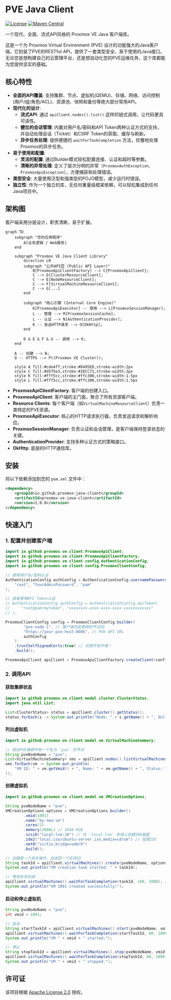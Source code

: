 # PVE Java Client

[![License](https://img.shields.io/badge/License-Apache%202.0-blue.svg)](https://opensource.org/licenses/Apache-2.0)
[![Maven Central](https://img.shields.io/maven-central/v/io.github.proxmox-java-client/proxmox-ve-java-client.svg?label=Maven%20Central)](https://search.maven.org/search?q=g:%22io.github.proxmox-java-client%22%20AND%20a:%22proxmox-ve-java-client%22)

一个现代、全面、流式API风格的 Proxmox VE Java 客户端库。

这是一个为 Proxmox Virtual Environment (PVE) 设计的功能强大的Java客户端，它封装了PVE的RESTful API，提供了一套类型安全、易于使用的Java接口。无论您是想构建自己的云管理平台，还是想自动化您的PVE运维任务，这个库都能为您提供坚实的基础。

## 核心特性

- **全面的API覆盖**: 支持集群、节点、虚拟机(QEMU)、存储、网络、访问控制(用户/组/角色/ACL)、资源池、快照和备份等绝大部分常用API。
- **现代化的设计**:
    - **流式API**: 通过 `apiClient.nodes().list()` 这样的链式调用，让代码更具可读性。
    - **健壮的会话管理**: 内置对用户名/密码和API Token两种认证方式的支持，并自动处理会话（Ticket）和CSRF Token的获取、缓存与刷新。
    - **异步任务处理**: 提供便捷的 `waitForTaskCompletion` 方法，优雅地处理Proxmox的异步任务。
- **易于使用和配置**:
    - **灵活的配置**: 通过Builder模式轻松配置连接、认证和超时等参数。
    - **清晰的异常处理**: 定义了层次分明的异常（`ProxmoxAuthException`, `ProxmoxApiException`），方便捕获和处理错误。
- **类型安全**: 大量使用泛型和强类型的POJO模型，减少运行时错误。
- **独立性**: 作为一个独立的库，无任何重量级框架依赖，可以轻松集成到任何Java项目中。

## 架构图

客户端采用分层设计，职责清晰，易于扩展。

```mermaid
graph TD
    subgraph "您的应用程序"
        A[业务逻辑 / Web服务]
    end

    subgraph "Proxmox VE Java Client Library"
        direction LR
        subgraph "公共API层 (Public API Layer)"
            B[ProxmoxApiClientFactory] --> C{ProxmoxApiClient};
            C --> D[ClusterResourceClient];
            C --> E[NodeResourceClient];
            C --> F[VirtualMachineResourceClient];
            C --> G[...]
        end
        
        subgraph "核心引擎 (Internal Core Engine)"
            K[ProxmoxApiExecutor] -- 使用 --> L[ProxmoxSessionManager];
            L -- 管理 --> M[ProxmoxSessionCache];
            L -- 认证 --> N[AuthenticationProvider];
            K -- 发送HTTP请求 --> O[OkHttp];
        end
        
        D & E & F & G -- 调用 --> K;
    end
    
    A -- 创建 --> B;
    O -- HTTPS --> P((Proxmox VE Cluster));

    style A fill:#cde4ff,stroke:#6495ED,stroke-width:2px
    style C fill:#d5f5e3,stroke:#2ECC71,stroke-width:2px
    style K fill:#fff5cc,stroke:#ffc300,stroke-width:1.5px
    style L fill:#fff5cc,stroke:#ffc300,stroke-width:1.5px
````

- **ProxmoxApiClientFactory**: 客户端的创建入口。
- **ProxmoxApiClient**: 客户端的主门面，聚合了所有资源客户端。
- **Resource Clients**: 每个客户端（如`VirtualMachineResourceClient`）负责一类特定的PVE资源。
- **ProxmoxApiExecutor**: 核心的HTTP请求执行器，负责发送请求和解析响应。
- **ProxmoxSessionManager**: 负责认证和会话管理，是客户端保持登录状态的关键。
- **AuthenticationProvider**: 支持多种认证方式的策略接口。
- **OkHttp**: 底层的HTTP通信库。

## 安装

将以下依赖添加到您的 `pom.xml` 文件中：

```xml
<dependency>
    <groupId>io.github.proxmox-java-client</groupId>
    <artifactId>proxmox-ve-java-client</artifactId>
    <version>1.0.0</version>
</dependency>
```

## 快速入门

### 1\. 配置并创建客户端

```java
import io.github.proxmox.ve.client.ProxmoxApiClient;
import io.github.proxmox.ve.client.ProxmoxApiClientFactory;
import io.github.proxmox.ve.client.config.AuthenticationConfig;
import io.github.proxmox.ve.client.config.ProxmoxClientConfig;

// 使用用户名/密码认证
AuthenticationConfig authConfig = AuthenticationConfig.usernamePassword(
    "root", "YourAdminPassword", "pam"
);

// 或者使用API Token认证
// AuthenticationConfig authConfig = AuthenticationConfig.apiToken(
//     "root@pam!mytoken", "xxxxxxxx-xxxx-xxxx-xxxx-xxxxxxxxxxxx"
// );

ProxmoxClientConfig config = ProxmoxClientConfig.builder(
        "pve-node-1", // 客户端内部使用的节点ID
        "https://your-pve-host:8006", // PVE API URL
        authConfig
    )
    .trustSelfSignedCerts(true) // 仅限开发环境！
    .build();

ProxmoxApiClient apiClient = ProxmoxApiClientFactory.createClient(config);
```

### 2\. 调用API

#### 获取集群状态

```java
import io.github.proxmox.ve.client.model.cluster.ClusterStatus;
import java.util.List;

List<ClusterStatus> status = apiClient.cluster().getStatus();
status.forEach(s -> System.out.println("Node: " + s.getName() + ", Online: " + s.getOnline()));
```

#### 列出虚拟机

```java
import io.github.proxmox.ve.client.model.vm.VirtualMachineSummary;

// 假设PVE集群中有一个名为 'pve' 的节点
String pveNodeName = "pve";
List<VirtualMachineSummary> vms = apiClient.nodes().listVirtualMachines(pveNodeName);
vms.forEach(vm -> System.out.println(
    "VM ID: " + vm.getVmid() + ", Name: " + vm.getName() + ", Status: " + vm.getStatus()
));
```

#### 创建虚拟机

```java
import io.github.proxmox.ve.client.model.vm.VMCreationOptions;

String pveNodeName = "pve";
VMCreationOptions options = VMCreationOptions.builder()
        .vmid(1001)
        .name("my-new-vm")
        .cores(2)
        .memory(2048L) // 2048 MiB
        .scsi0("local-lvm:10") // 在 'local-lvm' 存储上创建10G磁盘
        .ide2("local:iso/ubuntu-server.iso,media=cdrom") // 挂载ISO
        .net0("virtio,bridge=vmbr0")
        .build();

// 创建是一个异步操作，会返回一个任务ID
String taskId = apiClient.virtualMachines().create(pveNodeName, options);
System.out.println("VM creation task started: " + taskId);

// 等待任务完成
apiClient.virtualMachines().waitForTaskCompletion(taskId, 180, 2000); // 超时180秒，每2秒轮询一次
System.out.println("VM 1001 created successfully!");
```

#### 启动和停止虚拟机

```java
String pveNodeName = "pve";
int vmid = 1001;

// 启动
String startTaskId = apiClient.virtualMachines().start(pveNodeName, vmid);
apiClient.virtualMachines().waitForTaskCompletion(startTaskId, 60, 1000);
System.out.println("VM " + vmid + " started.");

// 停止
String stopTaskId = apiClient.virtualMachines().stop(pveNodeName, vmid, null);
apiClient.virtualMachines().waitForTaskCompletion(stopTaskId, 60, 1000);
System.out.println("VM " + vmid + " stopped.");
```

## 许可证

该项目根据 [Apache License 2.0](https://www.google.com/search?q=LICENSE) 授权。

```